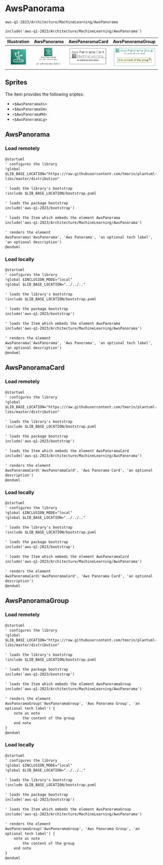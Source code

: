 # AwsPanorama


```text
aws-q1-2023/Architecture/MachineLearning/AwsPanorama
```

```text
include('aws-q1-2023/Architecture/MachineLearning/AwsPanorama')
```



| Illustration | AwsPanorama | AwsPanoramaCard | AwsPanoramaGroup |
| :---: | :---: | :---: | :---: |
| ![illustration for Illustration](../../../aws-q1-2023/Architecture/MachineLearning/AwsPanorama.png) | ![illustration for AwsPanorama](../../../aws-q1-2023/Architecture/MachineLearning/AwsPanorama.Local.png) | ![illustration for AwsPanoramaCard](../../../aws-q1-2023/Architecture/MachineLearning/AwsPanoramaCard.Local.png) | ![illustration for AwsPanoramaGroup](../../../aws-q1-2023/Architecture/MachineLearning/AwsPanoramaGroup.Local.png) |



## Sprites
The item provides the following sriptes:

- `<$AwsPanoramaXs>`
- `<$AwsPanoramaSm>`
- `<$AwsPanoramaMd>`
- `<$AwsPanoramaLg>`





## AwsPanorama

### Load remotely
```plantuml
@startuml
' configures the library
!global $LIB_BASE_LOCATION="https://raw.githubusercontent.com/tmorin/plantuml-libs/master/distribution"

' loads the library's bootstrap
!include $LIB_BASE_LOCATION/bootstrap.puml

' loads the package bootstrap
include('aws-q1-2023/bootstrap')

' loads the Item which embeds the element AwsPanorama
include('aws-q1-2023/Architecture/MachineLearning/AwsPanorama')

' renders the element
AwsPanorama('AwsPanorama', 'Aws Panorama', 'an optional tech label', 'an optional description')
@enduml
```

### Load locally
```plantuml
@startuml
' configures the library
!global $INCLUSION_MODE="local"
!global $LIB_BASE_LOCATION="../../.."

' loads the library's bootstrap
!include $LIB_BASE_LOCATION/bootstrap.puml

' loads the package bootstrap
include('aws-q1-2023/bootstrap')

' loads the Item which embeds the element AwsPanorama
include('aws-q1-2023/Architecture/MachineLearning/AwsPanorama')

' renders the element
AwsPanorama('AwsPanorama', 'Aws Panorama', 'an optional tech label', 'an optional description')
@enduml
```

## AwsPanoramaCard

### Load remotely
```plantuml
@startuml
' configures the library
!global $LIB_BASE_LOCATION="https://raw.githubusercontent.com/tmorin/plantuml-libs/master/distribution"

' loads the library's bootstrap
!include $LIB_BASE_LOCATION/bootstrap.puml

' loads the package bootstrap
include('aws-q1-2023/bootstrap')

' loads the Item which embeds the element AwsPanoramaCard
include('aws-q1-2023/Architecture/MachineLearning/AwsPanorama')

' renders the element
AwsPanoramaCard('AwsPanoramaCard', 'Aws Panorama Card', 'an optional description')
@enduml
```

### Load locally
```plantuml
@startuml
' configures the library
!global $INCLUSION_MODE="local"
!global $LIB_BASE_LOCATION="../../.."

' loads the library's bootstrap
!include $LIB_BASE_LOCATION/bootstrap.puml

' loads the package bootstrap
include('aws-q1-2023/bootstrap')

' loads the Item which embeds the element AwsPanoramaCard
include('aws-q1-2023/Architecture/MachineLearning/AwsPanorama')

' renders the element
AwsPanoramaCard('AwsPanoramaCard', 'Aws Panorama Card', 'an optional description')
@enduml
```

## AwsPanoramaGroup

### Load remotely
```plantuml
@startuml
' configures the library
!global $LIB_BASE_LOCATION="https://raw.githubusercontent.com/tmorin/plantuml-libs/master/distribution"

' loads the library's bootstrap
!include $LIB_BASE_LOCATION/bootstrap.puml

' loads the package bootstrap
include('aws-q1-2023/bootstrap')

' loads the Item which embeds the element AwsPanoramaGroup
include('aws-q1-2023/Architecture/MachineLearning/AwsPanorama')

' renders the element
AwsPanoramaGroup('AwsPanoramaGroup', 'Aws Panorama Group', 'an optional tech label') {
    note as note
        the content of the group
    end note
}
@enduml
```

### Load locally
```plantuml
@startuml
' configures the library
!global $INCLUSION_MODE="local"
!global $LIB_BASE_LOCATION="../../.."

' loads the library's bootstrap
!include $LIB_BASE_LOCATION/bootstrap.puml

' loads the package bootstrap
include('aws-q1-2023/bootstrap')

' loads the Item which embeds the element AwsPanoramaGroup
include('aws-q1-2023/Architecture/MachineLearning/AwsPanorama')

' renders the element
AwsPanoramaGroup('AwsPanoramaGroup', 'Aws Panorama Group', 'an optional tech label') {
    note as note
        the content of the group
    end note
}
@enduml
```

